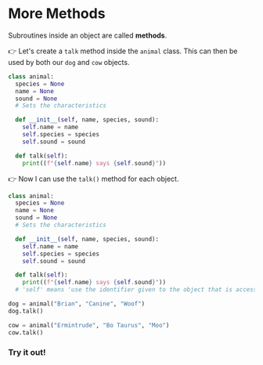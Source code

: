 # More Methods 

Subroutines inside an object are called **methods**.

👉 Let's create a `talk` method inside the `animal` class.  This can then be used by both our `dog` and `cow` objects.


```python
class animal:
  species = None
  name = None
  sound = None
  # Sets the characteristics

  def __init__(self, name, species, sound):
    self.name = name
    self.species = species
    self.sound = sound

  def talk(self):
    print((f"{self.name} says {self.sound}"))
```

👉 Now I can use the `talk()` method for each object.  

```python
class animal:
  species = None
  name = None
  sound = None
  # Sets the characteristics

  def __init__(self, name, species, sound):
    self.name = name
    self.species = species
    self.sound = sound

  def talk(self):
    print((f"{self.name} says {self.sound}")) 
  # 'self' means 'use the identifier given to the object that is accessing this method'. So If I use it with dog it will become 'dog.talk()' etc.

dog = animal("Brian", "Canine", "Woof")
dog.talk()

cow = animal("Ermintrude", "Bo Taurus", "Moo")
cow.talk()
```

### Try it out!